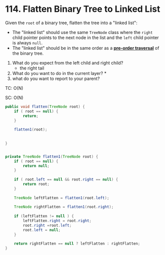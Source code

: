 # 114. Flatten Binary Tree to Linked List



Given the `root` of a binary tree, flatten the tree into a "linked list":

* The "linked list" should use the same `TreeNode` class where the `right` child pointer points to the next node in the list and the `left` child pointer is always `null`.
* The "linked list" should be in the same order as a [**pre-order traversal**](https://en.wikipedia.org/wiki/Tree\_traversal#Pre-order,\_NLR) of the binary tree.



1. What do you expect from the left child and right child?
   * the right tail
2. What do you want to do in the current layer?
   *
3. what do you want to report to your parent?

TC: O(N)

SC: O(N)



```java
public void flatten(TreeNode root) {
    if ( root == null) {
        return;
    }
    
    flatten1(root);
    
    
}


private TreeNode flatten1(TreeNode root) {
    if ( root == null) {
        return null;
    }
    
    if ( root.left == null && root.right == null) {
        return root;
    }
    
    TreeNode leftFlatten = flatten1(root.left);
    
    TreeNode rightFlatten = flatten1(root.right);
    
    if (leftFlatten != null ) {
        leftFlatten.right = root.right;
        root.right =root.left;
        root.left = null;
    }
    
    return rightFlatten == null ? leftFlatten : rightFlatten;
}
```
